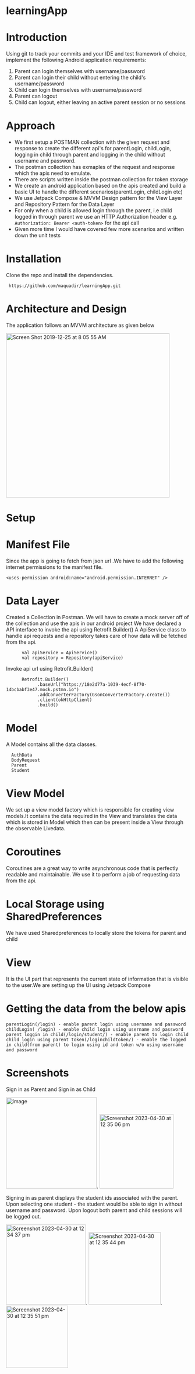 # learningApp

# Introduction
Using git to track your commits and your IDE and test framework of choice, implement the following Android application requirements:

1. Parent can login themselves with username/password 
2. Parent can login their child without entering the child's username/password
3. Child can login themselves with username/password
4. Parent can logout
5. Child can logout, either leaving an active parent session or no sessions 

# Approach
- We first setup a POSTMAN collection with the given request and response to create the different api's for parentLogin, childLogin, logging in child through parent and logging in the child without username and password.
- The postman collection has exmaples of the request and response which the apis need to emulate.
- There are scripts written inside the postman collection for token storage
- We create an android application based on the apis created and build a basic UI to handle the different scenarios(parentLogin, childLogin etc)
- We use Jetpack Compose & MVVM Design pattern for the View Layer and Repository Pattern for the Data Layer 
- For only when a child is allowed login through the parent, i.e child logged in through parent we use an HTTP Authorization header e.g. `Authorization: Bearer <auth-token>` for the api call
- Given more time I would have covered few more scenarios and written down the unit tests


# Installation
Clone the repo and install the dependencies.

     https://github.com/maquadir/learningApp.git
  
# Architecture and Design
The application follows an MVVM architecture as given below

<img width="449" alt="Screen Shot 2019-12-25 at 8 05 55 AM" src="https://user-images.githubusercontent.com/19331629/71425127-6ca3cc00-26ed-11ea-98b5-a344b54b7050.png">

# Setup
# Manifest File
Since the app is going to fetch from json url .We have to add the following internet permissions to the manifest file.

    <uses-permission android:name="android.permission.INTERNET" />
  
# Data Layer
Created a Collection in Postman. We will have to create a mock server off of the collection and use the apis in our android project
We have declared a API interface to invoke the api using Retrofit.Builder()
A ApiService class to handle api requests and a repository takes care of how data will be fetched from the api.

          val apiService = ApiService()
          val repository = Repository(apiService)
          
Invoke api url using Retrofit.Builder()

          Retrofit.Builder()
                .baseUrl("https://18e2d77a-1039-4ecf-8f70-14bcbabf3e47.mock.pstmn.io")
                .addConverterFactory(GsonConverterFactory.create())
                .client(okHttpClient)
                .build()
# Model
A Model contains all the data classes. 
     
      AuthData
      BodyRequest
      Parent
      Student

# View Model
We set up a view model factory which is responsible for creating view models.It contains the data required in the View and translates the data which is stored in Model which then can be present inside a View through the observable Livedata.

# Coroutines
Coroutines are a great way to write asynchronous code that is perfectly readable and maintainable. We use it to perform a job of requesting data from the api.

# Local Storage using SharedPreferences
We have used Sharedpreferences to locally store the tokens for parent and child

# View
It is the UI part that represents the current state of information that is visible to the user.We are setting up the UI using Jetpack Compose

# Getting the data from the below apis
  
    parentLogin(/login) - enable parent login using username and password
    childLogin( /login) - enable child login using username and password
    parent loggin in child(/login/student/) - enable parent to login child
    child login using parent token(/loginchildtoken/) - enable the logged in child(from parent) to login using id and token w/o using username and password


# Screenshots

Sign in as Parent and Sign in as Child

<img width="249" alt="image" src="https://user-images.githubusercontent.com/19331629/235332814-3ff0a025-44b0-483b-a481-a65aaa51ed72.png">.  <img width="203" alt="Screenshot 2023-04-30 at 12 35 06 pm" src="https://user-images.githubusercontent.com/19331629/235332844-06d82e18-efef-4488-8a27-c18797f5c5da.png">


Signing in as parent displays the student ids associated with the parent.
Upon selecting one student - the student would be able to sign in without username and password.
Upon logout both parent and child sessions will be logged out.

<img width="219" alt="Screenshot 2023-04-30 at 12 34 37 pm" src="https://user-images.githubusercontent.com/19331629/235332847-24c621ee-640b-4e34-b970-77f0512168bd.png">. <img width="198" alt="Screenshot 2023-04-30 at 12 35 44 pm" src="https://user-images.githubusercontent.com/19331629/235332871-8f03f1c5-e9a9-4258-988f-003ce267afa4.png">. <img width="170" alt="Screenshot 2023-04-30 at 12 35 51 pm" src="https://user-images.githubusercontent.com/19331629/235332885-fa518224-9aba-4f71-aaf8-47518ba914ec.png">


